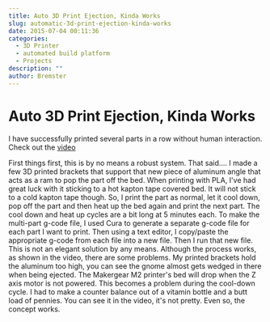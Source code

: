 ```yaml
---
title: Auto 3D Print Ejection, Kinda Works
slug: automatic-3d-print-ejection-kinda-works
date: 2015-07-04 00:11:36
categories:
  - 3D Printer
  - automated build platform
  - Projects
description: ""
author: Bremster
---
```


# Auto 3D Print Ejection, Kinda Works

I have successfully printed several parts in a row without human interaction. Check out the [video](https://www.youtube.com/watch?v=gnme8Tx00bg)

First things first, this is by no means a robust system. That said.... I made a few 3D printed brackets that support that new piece of aluminum angle that acts as a ram to pop the part off the bed. When printing with PLA, I've had great luck with it sticking to a hot kapton tape covered bed. It will not stick to a cold kapton tape though. So, I print the part as normal, let it cool down, pop off the part and then heat up the bed again and print the next part. The cool down and heat up cycles are a bit long at 5 minutes each. To make the multi-part g-code file, I used Cura to generate a separate g-code file for each part I want to print. Then using a text editor, I copy/paste the appropriate g-code from each file into a new file. Then I run that new file. This is not an elegant solution by any means. Although the process works, as shown in the video, there are some problems. My printed brackets hold the aluminum too high, you can see the gnome almost gets wedged in there when being ejected. The Makergear M2 printer's bed will drop when the Z axis motor is not powered. This becomes a problem during the cool-down cycle. I had to make a counter balance out of a vitamin bottle and a butt load of pennies. You can see it in the video, it's not pretty. Even so, the concept works.

